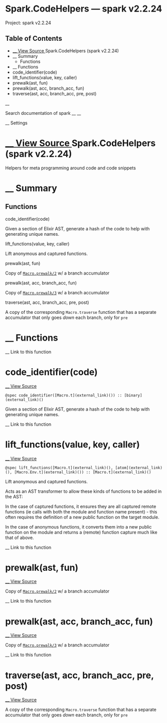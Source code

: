 # Spark.CodeHelpers — spark v2.2.24

Project: spark v2.2.24

## Table of Contents

- [ __ View Source ](external_link) Spark.CodeHelpers (spark v2.2.24)
- __ Summary
  - Functions
- __ Functions
- code_identifier(code)
- lift_functions(value, key, caller)
- prewalk(ast, fun)
- prewalk(ast, acc, branch_acc, fun)
- traverse(ast, acc, branch_acc, pre, post)

__

Search documentation of spark __ __

__ Settings

#  [ __ View Source ](external_link) Spark.CodeHelpers (spark v2.2.24)

Helpers for meta programming around code and code snippets

#  __ Summary

##  Functions

code_identifier(code)

Given a section of Elixir AST, generate a hash of the code to help with generating unique names.

lift_functions(value, key, caller)

Lift anonymous and captured functions.

prewalk(ast, fun)

Copy of [`Macro.prewalk/2`](external_link) w/ a branch accumulator

prewalk(ast, acc, branch_acc, fun)

Copy of [`Macro.prewalk/3`](external_link) w/ a branch accumulator

traverse(ast, acc, branch_acc, pre, post)

A copy of the corresponding `Macro.traverse` function that has a separate accumulator that only goes _down_ each branch, only for `pre`

#  __ Functions

__ Link to this function

# code_identifier(code)

[ __ View Source ](external_link)
    
    
    @spec code_identifier([Macro.t](external_link)()) :: [binary](external_link)()

Given a section of Elixir AST, generate a hash of the code to help with generating unique names.

__ Link to this function

# lift_functions(value, key, caller)

[ __ View Source ](external_link)
    
    
    @spec lift_functions([Macro.t](external_link)(), [atom](external_link)(), [Macro.Env.t](external_link)()) :: [Macro.t](external_link)()

Lift anonymous and captured functions.

Acts as an AST transformer to allow these kinds of functions to be added in the AST:

In the case of captured functions, it ensures they are all captured remote functions (ie calls with both the module and function name present) - this often requires the definition of a new public function on the target module.

In the case of anonymous functions, it converts them into a new public function on the module and returns a (remote) function capture much like that of above.

__ Link to this function

# prewalk(ast, fun)

[ __ View Source ](external_link)

Copy of [`Macro.prewalk/2`](external_link) w/ a branch accumulator

__ Link to this function

# prewalk(ast, acc, branch_acc, fun)

[ __ View Source ](external_link)

Copy of [`Macro.prewalk/3`](external_link) w/ a branch accumulator

__ Link to this function

# traverse(ast, acc, branch_acc, pre, post)

[ __ View Source ](external_link)

A copy of the corresponding `Macro.traverse` function that has a separate accumulator that only goes _down_ each branch, only for `pre`
